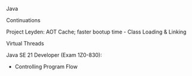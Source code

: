 Java 

Continuations

Project Leyden: AOT Cache; faster bootup time
	- Class Loading & Linking

Virtual Threads	



Java SE 21 Developer (Exam 1Z0-830): 
- Controlling Program Flow